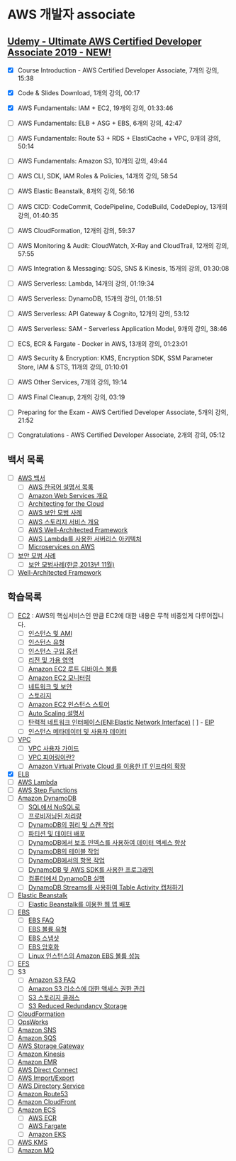 # AWS 개발자 associate

## [Udemy - Ultimate AWS Certified Developer Associate 2019 - NEW!](https://www.udemy.com/course/aws-certified-developer-associate-dva-c01/)

- [x] Course Introduction - AWS Certified Developer Associate, 7개의 강의, 15:38
- [x] Code & Slides Download, 1개의 강의, 00:17
- [x] AWS Fundamentals: IAM + EC2, 19개의 강의, 01:33:46
- [ ] AWS Fundamentals: ELB + ASG + EBS, 6개의 강의, 42:47
- [ ] AWS Fundamentals: Route 53 + RDS + ElastiCache + VPC, 9개의 강의, 50:14
- [ ] AWS Fundamentals: Amazon S3, 10개의 강의, 49:44
- [ ] AWS CLI, SDK, IAM Roles & Policies, 14개의 강의, 58:54
- [ ] AWS Elastic Beanstalk, 8개의 강의, 56:16
- [ ] AWS CICD: CodeCommit, CodePipeline, CodeBuild, CodeDeploy, 13개의 강의, 01:40:35
- [ ] AWS CloudFormation, 12개의 강의, 59:37
- [ ] AWS Monitoring & Audit: CloudWatch, X-Ray and CloudTrail, 12개의 강의, 57:55
- [ ] AWS Integration & Messaging: SQS, SNS & Kinesis, 15개의 강의, 01:30:08
- [ ] AWS Serverless: Lambda, 14개의 강의, 01:19:34
- [ ] AWS Serverless: DynamoDB, 15개의 강의, 01:18:51
- [ ] AWS Serverless: API Gateway & Cognito, 12개의 강의, 53:12
- [ ] AWS Serverless: SAM - Serverless Application Model, 9개의 강의, 38:46
- [ ] ECS, ECR & Fargate - Docker in AWS, 13개의 강의, 01:23:01
- [ ] AWS Security & Encryption: KMS, Encryption SDK, SSM Parameter Store, IAM & STS, 11개의 강의, 01:10:01
- [ ] AWS Other Services, 7개의 강의, 19:14
- [ ] AWS Final Cleanup, 2개의 강의, 03:19
- [ ] Preparing for the Exam - AWS Certified Developer Associate, 5개의 강의, 21:52
- [ ] Congratulations - AWS Certified Developer Associate, 2개의 강의, 05:12


## 백서 목록

- [ ] [AWS 백서](https://aws.amazon.com/ko/whitepapers/)
  - [ ] [AWS 한국어 설명서 목록](https://aws.amazon.com/ko/blogs/korea/ko-documentation/)
  - [ ] [Amazon Web Services 개요](https://d1.awsstatic.com/International/ko_KR/whitepapers/aws-overview.pdf)
  - [ ] [Architecting for the Cloud](https://d1.awsstatic.com/whitepapers/AWS_Cloud_Best_Practices.pdf)
  - [ ] [AWS 보안 모범 사례](https://d1.awsstatic.com/whitepapers/Security/AWS_Security_Best_Practices.pdf)
  - [ ] [AWS 스토리지 서비스 개요](https://d1.awsstatic.com/whitepapers/Storage/AWS%20Storage%20Services%20Whitepaper-v9.pdf)
  - [ ] [AWS Well-Architected Framework](https://d1.awsstatic.com/International/ko_KR/whitepapers/Well-Architected%20Framework%20Whitepaper.pdf)
  - [ ] [AWS Lambda를 사용한 서버리스 아키텍처](https://d1.awsstatic.com/whitepapers/serverless-architectures-with-aws-lambda.pdf)
  - [ ] [Microservices on AWS](https://d1.awsstatic.com/whitepapers/microservices-on-aws.pdf)
- [ ] [보안 모범 사례](https://d0.awsstatic.com/whitepapers/Security/AWS_Security_Best_Practices.pdf)
  - [ ] [보안 모범사례(한글,2013년 11월)](https://d0.awsstatic.com/International/ko_KR/whitepapers/AWS_Security_Best_Practices_11052013.pdf)
- [ ] [Well-Architected Framework](https://d0.awsstatic.com/whitepapers/architecture/AWS_Well-Architected_Framework.pdf)

## 학습목록

- [ ] [EC2](http://docs.aws.amazon.com/ko_kr/AWSEC2/latest/UserGuide/concepts.html) : AWS의 핵심서비스인 만큼 EC2에 대한 내용은 무척 비중있게 다루어집니다.
  - [ ] [인스턴스 및 AMI](http://docs.aws.amazon.com/ko_kr/AWSEC2/latest/UserGuide/ec2-instances-and-amis.html)
  - [ ] [인스턴스 유형](http://docs.aws.amazon.com/ko_kr/AWSEC2/latest/UserGuide/instance-types.html)
  - [ ] [인스턴스 구입 옵션](http://docs.aws.amazon.com/ko_kr/AWSEC2/latest/UserGuide/instance-purchasing-options.html)
  - [ ] [리전 및 가용 영역](http://docs.aws.amazon.com/ko_kr/AWSEC2/latest/UserGuide/using-regions-availability-zones.html)
  - [ ] [Amazon EC2 루트 디바이스 볼륨](http://docs.aws.amazon.com/ko_kr/AWSEC2/latest/UserGuide/RootDeviceStorage.html)
  - [ ] [Amazon EC2 모니터링](http://docs.aws.amazon.com/ko_kr/AWSEC2/latest/UserGuide/monitoring_ec2.html)
  - [ ] [네트워크 및 보안](http://docs.aws.amazon.com/ko_kr/AWSEC2/latest/UserGuide/EC2_Network_and_Security.html)
  - [ ] [스토리지](http://docs.aws.amazon.com/ko_kr/AWSEC2/latest/UserGuide/Storage.html)
  - [ ] [Amazon EC2 인스턴스 스토어](http://docs.aws.amazon.com/ko_kr/AWSEC2/latest/UserGuide/InstanceStorage.html)
  - [ ] [Auto Scaling 설명서](http://docs.aws.amazon.com/ko_kr/autoscaling/latest/userguide/WhatIsAutoScaling.html)
  - [ ] [탄력적 네트워크 인터페이스(ENI:Elastic Network Interface)](http://docs.aws.amazon.com/ko_kr/AWSEC2/latest/UserGuide/using-eni.html)
  [ ] - [EIP](https://aws.amazon.com/ec2/faqs/)
  - [ ] [인스턴스 메타데이터 및 사용자 데이터](http://docs.aws.amazon.com/ko_kr/AWSEC2/latest/UserGuide/ec2-instance-metadata.html)
- [ ] [VPC](https://aws.amazon.com/ko/vpc/faqs/)
  - [ ] [VPC 사용자 가이드](http://docs.aws.amazon.com/ko_kr/AmazonVPC/latest/UserGuide/VPC_Introduction.html)
  - [ ] [VPC 피어링이란?](http://docs.aws.amazon.com/ko_kr/AmazonVPC/latest/PeeringGuide/Welcome.html)
  - [ ] [Amazon Virtual Private Cloud 를 이용한 IT 인프라의 확장](http://d0.awsstatic.com/International/ko_KR/whitepapers/Extend%20your%20IT%20infrastructure%20with%20Amaon%20VPC.pdf)
- [x] [ELB](https://aws.amazon.com/ko/elasticloadbalancing/faqs/)
- [ ] [AWS Lambda](https://aws.amazon.com/ko/lambda/faqs/)
- [ ] [AWS Step Functions](https://aws.amazon.com/ko/step-functions/faqs/)
- [ ] [Amazon DynamoDB](https://aws.amazon.com/ko/dynamodb/faqs/)
  - [ ] [SQL에서 NoSQL로](https://docs.aws.amazon.com/ko_kr/amazondynamodb/latest/developerguide/SQLtoNoSQL.html)
  - [ ] [프로비저닝된 처리량](https://docs.aws.amazon.com/ko_kr/amazondynamodb/latest/developerguide/HowItWorks.ProvisionedThroughput.html)
  - [ ] [DynamoDB의 쿼리 및 스캔 작업](https://docs.aws.amazon.com/ko_kr/amazondynamodb/latest/developerguide/QueryAndScan.html)
  - [ ] [파티션 및 데이터 배포](https://docs.aws.amazon.com/ko_kr/amazondynamodb/latest/developerguide/HowItWorks.Partitions.html)
  - [ ] [DynamoDB에서 보조 인덱스를 사용하여 데이터 액세스 향상](https://docs.aws.amazon.com/ko_kr/amazondynamodb/latest/developerguide/SecondaryIndexes.html)
  - [ ] [DynamoDB의 테이블 작업](https://docs.aws.amazon.com/ko_kr/amazondynamodb/latest/developerguide/WorkingWithTables.html)
  - [ ] [DynamoDB에서의 항목 작업](https://docs.aws.amazon.com/ko_kr/amazondynamodb/latest/developerguide/WorkingWithItems.html)
  - [ ] [DynamoDB 및 AWS SDK를 사용한 프로그래밍](https://docs.aws.amazon.com/ko_kr/amazondynamodb/latest/developerguide/Programming.html)
  - [ ] [컴퓨터에서 DynamoDB 실행](https://docs.aws.amazon.com/ko_kr/amazondynamodb/latest/developerguide/DynamoDBLocal.html)
  - [ ] [DynamoDB Streams를 사용하여 Table Activity 캡처하기](https://docs.aws.amazon.com/ko_kr/amazondynamodb/latest/developerguide/Streams.html)
- [ ] [Elastic Beanstalk](https://aws.amazon.com/ko/elasticbeanstalk/faqs/)
  - [ ] [Elastic Beanstalk를 이용한 웹 앱 배포](http://docs.aws.amazon.com/ko_kr/gettingstarted/latest/deploy/overview.html)
- [ ] [EBS](http://docs.aws.amazon.com/ko_kr/AWSEC2/latest/UserGuide/EBSVolumes.html)
  - [ ] [EBS FAQ](https://aws.amazon.com/ko/ebs/faqs/)
  - [ ] [EBS 볼륨 유형](http://docs.aws.amazon.com/ko_kr/AWSEC2/latest/UserGuide/EBSVolumeTypes.html)
  - [ ] [EBS 스냅샷](http://docs.aws.amazon.com/ko_kr/AWSEC2/latest/UserGuide/EBSSnapshots.html)
  - [ ] [EBS 암호화](http://docs.aws.amazon.com/ko_kr/AWSEC2/latest/UserGuide/EBSEncryption.html)
  - [ ] [Linux 인스턴스의 Amazon EBS 볼륨 성능](http://docs.aws.amazon.com/ko_kr/AWSEC2/latest/UserGuide/EBSPerformance.html)
- [ ] [EFS](https://aws.amazon.com/ko/efs/faq/)
- [ ] S3
  - [ ] [Amazon S3 FAQ](https://aws.amazon.com/ko/s3/faqs/)
  - [ ] [Amazon S3 리소스에 대한 액세스 권한 관리](https://docs.aws.amazon.com/ko_kr/AmazonS3/latest/dev/s3-access-control.html)
  - [ ] [S3 스토리지 클래스](https://aws.amazon.com/ko/s3/storage-classes/)
  - [ ] [S3 Reduced Redundancy Storage](https://aws.amazon.com/ko/s3/reduced-redundancy/)
- [ ] [CloudFormation](https://aws.amazon.com/ko/cloudformation/faqs/)
- [ ] [OpsWorks](https://aws.amazon.com/ko/opsworks/faqs/)
- [ ] [Amazon SNS](https://aws.amazon.com/ko/sns/faqs/)
- [ ] [Amazon SQS](https://aws.amazon.com/ko/sqs/faqs/)
- [ ] [AWS Storage Gateway](https://aws.amazon.com/ko/storagegateway/faqs/)
- [ ] [Amazon Kinesis](https://aws.amazon.com/ko/kinesis/streams/faqs/)
- [ ] [Amazon EMR](https://aws.amazon.com/ko/emr/faqs/)
- [ ] [AWS Direct Connect](https://aws.amazon.com/ko/directconnect/)
- [ ] [AWS Import/Export](https://aws.amazon.com/ko/documentation/importexport/?nc1=h_ls)
- [ ] [AWS Directory Service](https://aws.amazon.com/ko/directoryservice/faqs/)
- [ ] [Amazon Route53](https://aws.amazon.com/ko/route53/details/)
- [ ] [Amazon CloudFront](https://docs.aws.amazon.com/ko_kr/AmazonCloudFront/latest/DeveloperGuide/Introduction.html)
- [ ] [Amazon ECS](https://aws.amazon.com/ko/ecs/faqs/)
  - [ ] [AWS ECR](https://aws.amazon.com/ko/ecr/faqs/)
  - [ ] [AWS Fargate](https://aws.amazon.com/ko/fargate/faqs/)
  - [ ] [Amazon EKS](https://aws.amazon.com/ko/eks/faqs/)
- [ ] [AWS KMS](https://aws.amazon.com/ko/kms/faqs/)
- [ ] [Amazon MQ](https://aws.amazon.com/ko/amazon-mq/faqs/)
